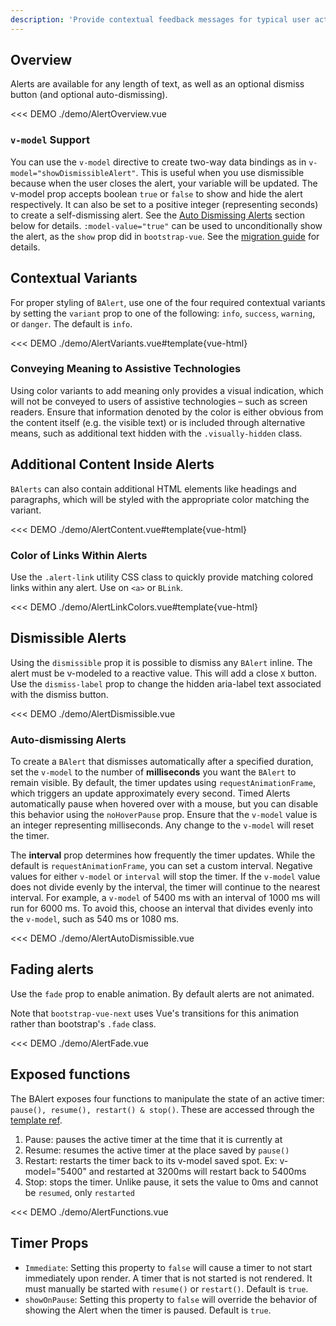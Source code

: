 ```yaml
---
description: 'Provide contextual feedback messages for typical user actions with the handful of available and flexible alert messages.'
---
```


## Overview

Alerts are available for any length of text, as well as an optional dismiss button (and optional auto-dismissing).

<<< DEMO ./demo/AlertOverview.vue

### `v-model` Support

You can use the `v-model` directive to create two-way data bindings as in `v-model="showDismissibleAlert"`. This is useful when you use dismissible because when the user closes the alert, your variable will be updated. The v-model prop accepts boolean `true` or `false` to show and hide the alert respectively. It can also be set to a positive integer (representing seconds) to create a self-dismissing alert. See the [Auto Dismissing Alerts](#auto-dismissing-alerts) section below for details. `:model-value="true"` can be used to unconditionally show the alert, as the `show` prop did in `bootstrap-vue`. See the
[migration guide](/docs/migration-guide#balert) for details.

## Contextual Variants

For proper styling of `BAlert`, use one of the four required contextual variants by setting the `variant` prop to one of the following: `info`, `success`, `warning`, or `danger`. The default is `info`.

<<< DEMO ./demo/AlertVariants.vue#template{vue-html}

### Conveying Meaning to Assistive Technologies

Using color variants to add meaning only provides a visual indication, which will not be conveyed to users of assistive technologies – such as screen readers. Ensure that information denoted by the color is either obvious from the content itself (e.g. the visible text) or is included through alternative means, such as additional text hidden with the `.visually-hidden` class.

## Additional Content Inside Alerts

`BAlerts` can also contain additional HTML elements like headings and paragraphs, which will be styled with the appropriate color matching the variant.

<<< DEMO ./demo/AlertContent.vue#template{vue-html}

### Color of Links Within Alerts

Use the `.alert-link` utility CSS class to quickly provide matching colored links within any alert. Use on `<a>` or `BLink`.

<<< DEMO ./demo/AlertLinkColors.vue#template{vue-html}

## Dismissible Alerts

Using the `dismissible` prop it is possible to dismiss any `BAlert` inline. The alert must be v-modeled to a reactive value. This will add a close `X` button. Use the `dismiss-label` prop to change the hidden aria-label text associated with the dismiss button.

<<< DEMO ./demo/AlertDismissible.vue

### Auto-dismissing Alerts

To create a `BAlert` that dismisses automatically after a specified duration, set the `v-model` to the number of **milliseconds** you want the `BAlert` to remain visible. By default, the timer updates using `requestAnimationFrame`, which triggers an update approximately every second. Timed Alerts automatically pause when hovered over with a mouse, but you can disable this behavior using the `noHoverPause` prop. Ensure that the `v-model` value is an integer representing milliseconds. Any change to the `v-model` will reset the timer.

The **interval** prop determines how frequently the timer updates. While the default is `requestAnimationFrame`, you can set a custom interval. Negative values for either `v-model` or `interval` will stop the timer. If the `v-model` value does not divide evenly by the interval, the timer will continue to the nearest interval. For example, a `v-model` of 5400 ms with an interval of 1000 ms will run for 6000 ms. To avoid this, choose an interval that divides evenly into the `v-model`, such as 540 ms or 1080 ms.

<<< DEMO ./demo/AlertAutoDismissible.vue

## Fading alerts

Use the `fade` prop to enable animation. By default alerts are not animated.

Note that `bootstrap-vue-next` uses Vue's transitions for this animation rather than bootstrap's `.fade` class.

<<< DEMO ./demo/AlertFade.vue

## Exposed functions

The BAlert exposes four functions to manipulate the state of an active timer: `pause(), resume(), restart() & stop()`. These are accessed through the [template ref](https://vuejs.org/guide/essentials/template-refs.html#template-refs).

1. Pause: pauses the active timer at the time that it is currently at
2. Resume: resumes the active timer at the place saved by `pause()`
3. Restart: restarts the timer back to its v-model saved spot. Ex: v-model="5400" and restarted at 3200ms will restart back to 5400ms
4. Stop: stops the timer. Unlike pause, it sets the value to 0ms and cannot be `resumed`, only `restarted`

<<< DEMO ./demo/AlertFunctions.vue

## Timer Props

- `Immediate`: Setting this property to `false` will cause a timer to not start immediately upon render. A timer that is not started is not rendered. It must manually be started with `resume()` or `restart()`. Default is `true`.
- `showOnPause`: Setting this property to `false` will override the behavior of showing the Alert when the timer is paused. Default is `true`.

<ComponentReference :data="data" />

<script setup lang="ts">
import {data} from '../../data/components/alert.data'
</script>
